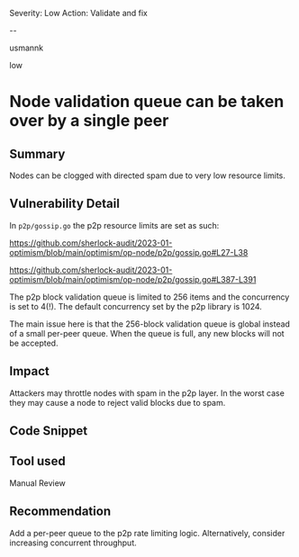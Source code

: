 Severity: Low
Action: Validate and fix

--

usmannk

low

# Node validation queue can be taken over by a single peer

## Summary

Nodes can be clogged with directed spam due to very low resource limits.

## Vulnerability Detail

In `p2p/gossip.go` the p2p resource limits are set as such:

https://github.com/sherlock-audit/2023-01-optimism/blob/main/optimism/op-node/p2p/gossip.go#L27-L38

https://github.com/sherlock-audit/2023-01-optimism/blob/main/optimism/op-node/p2p/gossip.go#L387-L391

The p2p block validation queue is limited to 256 items and the concurrency is set to 4(!). The default concurrency set by the p2p library is 1024.

The main issue here is that the 256-block validation queue is global instead of a small per-peer queue. When the queue is full, any new blocks will not be accepted.

## Impact

Attackers may throttle nodes with spam in the p2p layer. In the worst case they may cause a node to reject valid blocks due to spam.

## Code Snippet

## Tool used

Manual Review

## Recommendation

Add a per-peer queue to the p2p rate limiting logic. Alternatively, consider increasing concurrent throughput.